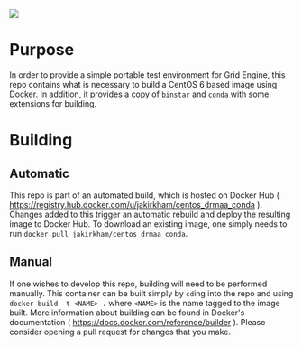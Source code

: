 [![](https://badge.imagelayers.io/jakirkham/centos_drmaa_conda:latest.svg)](https://imagelayers.io/?images=jakirkham/centos_drmaa_conda:latest 'Get your own badge on imagelayers.io')

# Purpose

In order to provide a simple portable test environment for Grid Engine, this repo contains what is necessary to build a CentOS 6 based image using Docker. In addition, it provides a copy of [`binstar`]( http://binstar-client.readthedocs.org/en/latest/index.html ) and [`conda`]( http://conda.pydata.org/ ) with some extensions for building.

# Building

## Automatic

This repo is part of an automated build, which is hosted on Docker Hub ( <https://registry.hub.docker.com/u/jakirkham/centos_drmaa_conda> ). Changes added to this trigger an automatic rebuild and deploy the resulting image to Docker Hub. To download an existing image, one simply needs to run `docker pull jakirkham/centos_drmaa_conda`.

## Manual

If one wishes to develop this repo, building will need to be performed manually. This container can be built simply by `cd`ing into the repo and using `docker build -t <NAME> .` where `<NAME>` is the name tagged to the image built. More information about building can be found in Docker's documentation ( <https://docs.docker.com/reference/builder> ). Please consider opening a pull request for changes that you make.
